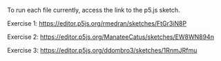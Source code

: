 To run each file currently, access the link to the p5.js sketch.

Exercise 1:
https://editor.p5js.org/rmedran/sketches/FtGr3iN8P

Exercise 2:
https://editor.p5js.org/ManateeCatus/sketches/EW8WN894n

Exercise 3:
https://editor.p5js.org/ddombro3/sketches/1RnmJRfmu
